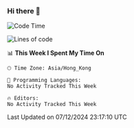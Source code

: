 ### Hi there 👋

<!--
**nicehiro/nicehiro** is a ✨ _special_ ✨ repository because its `README.md` (this file) appears on your GitHub profile.

Here are some ideas to get you started:

- 🔭 I’m currently working on ...
- 🌱 I’m currently learning ...
- 👯 I’m looking to collaborate on ...
- 🤔 I’m looking for help with ...
- 💬 Ask me about ...
- 📫 How to reach me: ...
- 😄 Pronouns: ...
- ⚡ Fun fact: ...
-->

<!--START_SECTION:waka-->
![Code Time](http://img.shields.io/badge/Code%20Time-352%20hrs%2039%20mins-blue)

![Lines of code](https://img.shields.io/badge/From%20Hello%20World%20I%27ve%20Written-1.6%20million%20lines%20of%20code-blue)

📊 **This Week I Spent My Time On** 

```text
🕑︎ Time Zone: Asia/Hong_Kong

💬 Programming Languages: 
No Activity Tracked This Week

🔥 Editors: 
No Activity Tracked This Week
```


 Last Updated on 07/12/2024 23:17:10 UTC
<!--END_SECTION:waka-->
